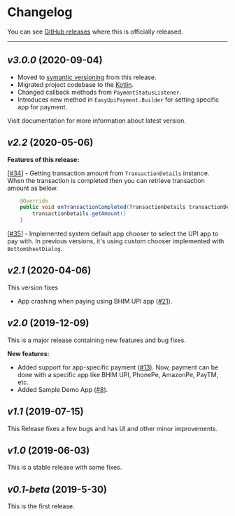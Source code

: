 # Changelog

You can see [GitHub releases](https://github.com/PatilShreyas/EasyUpiPayment-Android/releases) where this is officially released.

---

## *v3.0.0* (2020-09-04)

- Moved to [symantic versioning](https://semver.org/) from this release.
- Migrated project codebase to the [Kotlin](https://kotlinlang.org).
- Changed callback methods from `PaymentStatusListener`.
- Introduces new method in `EasyUpiPayment.Builder` for setting specific app for payment.

Visit documentation for more information about latest version.

## *v2.2* (2020-05-06)

**Features of this release:**

[[#34](https://github.com/PatilShreyas/EasyUpiPayment-Android/issues/34)] - Getting transaction amount from `TransactionDetails` instance.
When the transaction is completed then you can retrieve transaction amount as below.
```java
    @Override
    public void onTransactionCompleted(TransactionDetails transactionDetails) {
        transactionDetails.getAmount()
    }
```

[[#35](https://github.com/PatilShreyas/EasyUpiPayment-Android/issues/35)] - Implemented system default app chooser to select the UPI app to pay with. In previous versions, it's using custom chooser implemented with `BottomSheetDialog`.

## *v2.1* (2020-04-06)

This version fixes

- App crashing when paying using BHIM UPI app ([#21](https://github.com/PatilShreyas/EasyUpiPayment-Android/issues/21)).

## *v2.0* (2019-12-09)

This is a major release containing new features and bug fixes.

**New features:**

- Added support for app-specific payment ([#13](https://github.com/PatilShreyas/EasyUpiPayment-Android/issues/13)).
Now, payment can be done with a specific app like BHIM UPI, PhonePe, AmazonPe, PayTM, etc.
- Added Sample Demo App ([#8](https://github.com/PatilShreyas/EasyUpiPayment-Android/issues/8)).

## *v1.1* (2019-07-15)

This Release fixes a few bugs and has UI and other minor improvements.

## *v1.0* (2019-06-03)

This is a stable release with some fixes.

## *v0.1-beta* (2019-5-30)

This is the first release.
